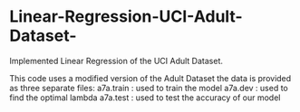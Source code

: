 # Linear-Regression-UCI-Adult-Dataset-
Implemented Linear Regression of the UCI Adult Dataset. 

This code uses a modified version of the Adult Dataset the data is provided as three separate files:
a7a.train : used to train the model
a7a.dev : used to find the optimal lambda
a7a.test : used to test the accuracy of our model
